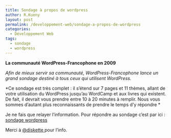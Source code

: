 ```yaml
---
title: Sondage à propos de wordpress
author: R.Kueny
layout: post
permalink: /developpement-web/sondage-a-propos-de-wordpress
categories:
  - Développement Web
tags:
  - sondage
  - wordpress
---
```

**La communauté WordPress-Francophone en 2009**

*Afin de mieux servir sa communauté, WordPress-Francophone lance un grand sondage destiné à tous ceux qui utilisent WordPress.*

*Ce sondage est très complet : il s&rsquo;étend sur 7 pages et 11 thèmes, allant de votre utilisation du WordPress jusqu&rsquo;au WordCamp et aux livres qui existent. De fait, il devrait vous prendre entre 10 à 20 minutes à remplir. Nous vous sommes d&rsquo;autant plus reconnaissants de prendre le temps d&rsquo;y répondre *

Je ne fais que relayer l&rsquo;information. Pour répondre au sondage c&rsquo;est par ici : <a href="http://spreadsheets.google.com/viewform?hl=fr&formkey=dEt3WmY3LTA1WHQ0MG9QaVNMRDBiVEE6MA" target="_blank">sondage wordpress</a>

Merci à <a href="http://twitter.com/diskette" target="_blank">@diskette </a>pour l&rsquo;info.